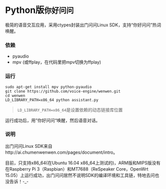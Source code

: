 Python版`你好问问`
================

极简的语音交互应用，采用ctypes封装出门问问Linux SDK，支持“你好问问”热词唤醒。

### 依赖
+ pyaudio
+ mpv (或ffplay，在代码里把mpv切换为ffplay)

### 运行
```
sudo apt-get install mpv python-pyaudio
git clone https://github.com/voice-engine/wenwen.git
cd wenwen
LD_LIBRARY_PATH=x86_64 python assistant.py
```

>`LD_LIBRARY_PATH=x86_64`是设置依赖的动态链接库位置

运行成功后，用”你好问问“唤醒，然后语音对话。

### 说明
出门问问Linux SDK来自http://ai.chumenwenwen.com/pages/document/intro。

目前，只支持x86_64(在Ubuntu 16.04 x86_64上测试的)，ARM版和MIPS版没有在Raspberry Pi 3（Raspbian）和MT7688（ReSpeaker Core，OpenWrt 15.05）上运行成功，出门问问居然不说明SDK的编译环境和工具链，特地去问也没告诉！-_-
